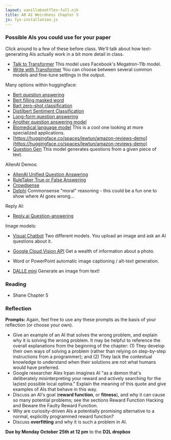 ```yaml
---
layout: vanillabootflex-full.njk
title: A8 AI Weirdness Chapter 5
js: fys-installation.js
---
```


### Possible AIs you could use for your paper

Click around to a few of these before class. We'll talk about how text-generating AIs actually work in a bit more detail in class.

- [Talk to Transformer](https://app.inferkit.com/demo) This model uses Facebook's Megatron-11b model.
- [Write with Transformer](https://transformer.huggingface.co) You can choose between several common models and fine-tune settings in the output.

Many options within huggingface:
- [Bert question answering](https://huggingface.co/deepset/bert-large-uncased-whole-word-masking-squad2?text=What%27s+my+name%3F&context=My+name+is+Clara+and+I+live+in+Berkeley.)
- [Bert filling masked word](https://huggingface.co/bert-base-uncased)
- [Bart zero-shot classification](https://huggingface.co/facebook/bart-large-mnli?text=Last+week+I+upgraded+my+iOS+version+and+ever+since+then+my+phone+has+been+overheating+whenever+I+use+your+app.&labels=mobile%2C+website%2C+billing%2C+account+access&multiclass=false)
- [Distilbert Sentiment Classification](https://huggingface.co/distilbert-base-uncased-finetuned-sst-2-english)
- [Long-form question answering](https://huggingface.co/qa/)
- [Another question answering model](https://huggingface.co/deepset/roberta-base-squad2)
- [Biomedical language model](https://huggingface.co/microsoft/BiomedNLP-PubMedBERT-base-uncased-abstract-fulltext?text=The+femur+is+a+%5BMASK%5D.) This is a cool one looking at more specialized applications.
- [https://huggingface.co/spaces/lewtun/amazon-reviews-demo](https://huggingface.co/spaces/lewtun/amazon-reviews-demo)
- [Question Gen](https://huggingface.co/spaces/Vaibhavbrkn/Question-gen) This model generates questions from a given piece of text.

AllenAI Demos:
- [AllenAI Unified Question Answering](https://unifiedqa.apps.allenai.org)
- [RuleTaker True or False Answering](https://rule-reasoning.apps.allenai.org)
- [Crowdsense](https://crowdsense.apps.allenai.org)
- [Delphi](https://delphi.allenai.org) Commonsense "moral" reasoning - this could be a fun one to show where AI goes wrong...

Reply AI:
- [Reply.ai Question-answering](https://www.reply.ai/demo-qa/)

Image models: 
- [Visual Chatbot](http://demo.visualdialog.org) Two different models. You upload an image and ask an AI questions about it.
- [Google Cloud Vision API](https://cloud.google.com/vision/docs/drag-and-drop) Get a wealth of information about a photo.
- Word or PowerPoint automatic image captioning / alt-text generation.

- [DALLE mini](https://huggingface.co/spaces/flax-community/dalle-mini) Generate an image from text!


### Reading

- Shane Chapter 5

### Reflection

**Prompts:** Again, feel free to use any these prompts as the basis of your reflection (or choose your own).

- Give an example of an AI that solves the wrong problem, and explain why it is solving the wrong problem. It may be helpful to reference the overall explanations from the beginning of the chapter: (1) They develop their own ways of solving a problem (rather than relying on step-by-step instructions from a programmer); and (2) They lack the contextual knowledge to understand when their solutions are not what humans would have preferred.
- Google researcher Alex Irpan imagines AI "as a demon that's deliberately misinterpreting your reward and actively searching for the laziest possible local optima." Explain the meaning of this quote and give examples of AIs that behave in this way.
- Discuss an AI's goal (**reward function**, or **fitness**), and why it can cause so many potential problems; see the sections Reward Function Hacking and Beware the Faulty Reward Function.
- Why are curiosity-driven AIs a potentially promising alternative to a normal, explicitly programmed reward function? 
- Discuss **overfitting** and why it is such a problem in AI.
<!-- - Why are so many AI's taught using simulations rather than the real world? Why is this a potential problem when it comes to actually using the AIs for real-world tasks? -->

**Due by Monday October 25th at 12 pm** to the **D2L dropbox**


